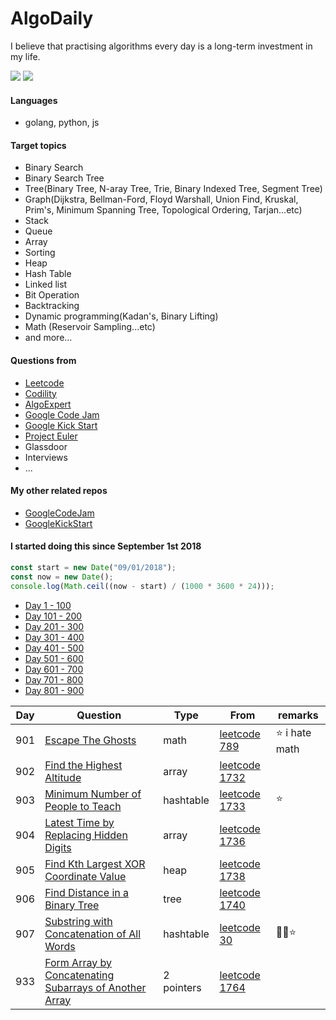 # AlgoDaily

I believe that practising algorithms every day is a long-term investment in my life.

[![](https://lc.coding.gs/v1/ranking/calvinchankf.svg?logo=leetcode)](https://leetcode.com/calvinchankf/)
[![](https://lc.coding.gs/v1/solved/calvinchankf.svg?logo=leetcode)](https://leetcode.com/calvinchankf/)

#### Languages

-   golang, python, js

#### Target topics

-   Binary Search
-   Binary Search Tree
-   Tree(Binary Tree, N-aray Tree, Trie, Binary Indexed Tree, Segment Tree)
-   Graph(Dijkstra, Bellman-Ford, Floyd Warshall, Union Find, Kruskal, Prim's, Minimum Spanning Tree, Topological Ordering, Tarjan...etc)
-   Stack
-   Queue
-   Array
-   Sorting
-   Heap
-   Hash Table
-   Linked list
-   Bit Operation
-   Backtracking
-   Dynamic programming(Kadan's, Binary Lifting)
-   Math (Reservoir Sampling...etc)
-   and more...

#### Questions from

-   [Leetcode](https://leetcode.com)
-   [Codility](https://app.codility.com/programmers/lessons/)
-   [AlgoExpert](https://www.algoexpert.io)
-   [Google Code Jam](https://codingcompetitions.withgoogle.com/codejam)
-   [Google Kick Start](https://codingcompetitions.withgoogle.com/kickstart/)
-   [Project Euler](https://projecteuler.net)
-   Glassdoor
-   Interviews
-   ...

#### My other related repos

-   [GoogleCodeJam](https://github.com/calvinchankf/GoogleCodeJam)
-   [GoogleKickStart](https://github.com/calvinchankf/GoogleKickStart)

#### I started doing this since September 1st 2018

```js
const start = new Date("09/01/2018");
const now = new Date();
console.log(Math.ceil((now - start) / (1000 * 3600 * 24)));
```

-   [Day 1 - 100](./markdowns/day1-100.md)
-   [Day 101 - 200](./markdowns/day101-200.md)
-   [Day 201 - 300](./markdowns/day201-300.md)
-   [Day 301 - 400](./markdowns/day301-400.md)
-   [Day 401 - 500](./markdowns/day401-500.md)
-   [Day 501 - 600](./markdowns/day501-600.md)
-   [Day 601 - 700](./markdowns/day601-700.md)
-   [Day 701 - 800](./markdowns/day701-800.md)
-   [Day 801 - 900](./markdowns/day801-900.md)

| Day | Question                                                                                                                        | Type       | From                                                                                                   | remarks         |
| --- | ------------------------------------------------------------------------------------------------------------------------------- | ---------- | ------------------------------------------------------------------------------------------------------ | --------------- |
| 901 | [Escape The Ghosts](/leetcode/789-escape-the-ghosts)                                                                            | math       | [leetcode 789](https://leetcode.com/problems/escape-the-ghosts/)                                       | ⭐️ i hate math |
| 902 | [Find the Highest Altitude](/leetcode/1732-find-the-highest-altitude)                                                           | array      | [leetcode 1732](https://leetcode.com/problems/find-the-highest-altitude/)                              |                 |
| 903 | [Minimum Number of People to Teach](/leetcode/1733-minimum-number-of-people-to-teach)                                           | hashtable  | [leetcode 1733](https://leetcode.com/problems/minimum-number-of-people-to-teach/)                      | ⭐️             |
| 904 | [Latest Time by Replacing Hidden Digits](/leetcode/1736-latest-time-by-replacing-hidden-digits)                                 | array      | [leetcode 1736](https://leetcode.com/problems/latest-time-by-replacing-hidden-digits/)                 |                 |
| 905 | [Find Kth Largest XOR Coordinate Value](/leetcode/1738-find-kth-largest-xor-coordinate-value)                                   | heap       | [leetcode 1738](https://leetcode.com/problems/find-kth-largest-xor-coordinate-value/)                  |                 |
| 906 | [Find Distance in a Binary Tree](/leetcode/1740-find-distance-in-a-binary-tree)                                                 | tree       | [leetcode 1740](https://leetcode.com/problems/find-distance-in-a-binary-tree/)                         |                 |
| 907 | [Substring with Concatenation of All Words](/leetcode/30-substring-with-concatenation-of-all-words)                             | hashtable  | [leetcode 30](https://leetcode.com/problems/substring-with-concatenation-of-all-words/)                | 📌🤔⭐️         |
| 933 | [Form Array by Concatenating Subarrays of Another Array](/leetcode/1764-form-array-by-concatenating-subarrays-of-another-array) | 2 pointers | [leetcode 1764](https://leetcode.com/problems/form-array-by-concatenating-subarrays-of-another-array/) |                 |
